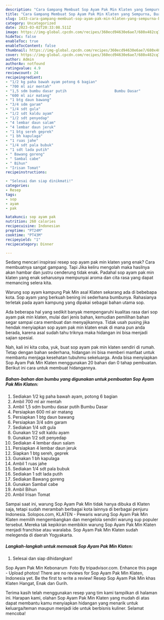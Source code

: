 ```yaml
---
description: "Cara Gampang Membuat Sop Ayam Pak Min Klaten yang Sempurna, Buat Buka Puasa Bisa Manjain Lidah"
title: "Cara Gampang Membuat Sop Ayam Pak Min Klaten yang Sempurna, Buat Buka Puasa Bisa Manjain Lidah"
slug: 1433-cara-gampang-membuat-sop-ayam-pak-min-klaten-yang-sempurna-buat-buka-puasa-bisa-manjain-lidah
category: Uncategorized
date: 2023-03-02T20:33:08.511Z
image: https://img-global.cpcdn.com/recipes/360ecd94630e6ae7/680x482cq70/sop-ayam-pak-min-klaten-foto-resep-utama.jpg
hideToc: false
enableToc: true
enableTocContent: false
thumbnail: https://img-global.cpcdn.com/recipes/360ecd94630e6ae7/680x482cq70/sop-ayam-pak-min-klaten-foto-resep-utama.jpg
cover: https://img-global.cpcdn.com/recipes/360ecd94630e6ae7/680x482cq70/sop-ayam-pak-min-klaten-foto-resep-utama.jpg
author: Admin
authorAv: notfound
ratingvalue: 4.9
reviewcount: 24
recipeingredient:
- "1/2 kg paha bawah ayam potong 6 bagian"
- "700 ml air mentah"
- "1,5 sdm bumbu dasar putih                      Bumbu Dasar"
- "600 ml air matang"
- "1 btg daun bawang"
- "3/4 sdm garam"
- "1/4 sdt gula"
- "1/2 sdt kaldu ayam"
- "1/2 sdt penyedap"
- "4 lembar daun salam"
- "4 lembar daun jeruk"
- "1 btg sereh geprek"
- "1 bh kapulaga"
- "1 ruas jahe"
- "1/4 sdt pala bubuk"
- "1 sdt lada putih"
- " Bawang goreng"
- " Sambal cabe"
- " Bihun"
- "Irisan Tomat"
recipeinstructions:

- "Selesai dan siap dinikmati!"
categories:
- Resep
tags:
- sop
- ayam
- pak

katakunci: sop ayam pak 
nutrition: 260 calories
recipecuisine: Indonesian
preptime: "PT24M"
cooktime: "PT43M"
recipeyield: "1"
recipecategory: Dinner

---
```



Sedang mencari inspirasi resep sop ayam pak min klaten yang enak? Cara membuatnya sangat gampang. Tapi Jika keliru mengolah maka hasilnya akan hambar dan justru cenderung tidak enak. Padahal sop ayam pak min klaten yang enak seharusnya mempunyai aroma dan cita rasa yang dapat memancing selera kita.


Warung sop ayam kampung Pak Min asal Klaten sekarang ada di bebebapa kota. Sop ayam yang berkuah bening ini sederhana bumbunya. Rahasianya terletak pada ayam kampung yang dipakai sebagai bahan utama sop.

Ada beberapa hal yang sedikit banyak mempengaruhi kualitas rasa dari sop ayam pak min klaten, mulai dari jenis bahan, kemudian pemilihan bahan segar sampai cara membuat dan menyajikannya. Tidak usah pusing jika hendak menyiapkan sop ayam pak min klaten enak di mana pun anda berada, karena asal sudah tahu triknya maka hidangan ini bisa menjadi sajian spesial.


Nah, kali ini kita coba, yuk, buat sop ayam pak min klaten sendiri di rumah. Tetap dengan bahan sederhana, hidangan ini bisa memberi manfaat untuk membantu menjaga kesehatan tubuhmu sekeluarga. Anda bisa menyiapkan Sop Ayam Pak Min Klaten menggunakan 20 bahan dan 0 tahap pembuatan. Berikut ini cara untuk membuat hidangannya.

<!--inarticleads1-->

##### Bahan-bahan dan bumbu yang digunakan untuk pembuatan Sop Ayam Pak Min Klaten:

1. Sediakan 1/2 kg paha bawah ayam, potong 6 bagian
1. Ambil 700 ml air mentah
1. Ambil 1,5 sdm bumbu dasar putih                      Bumbu Dasar
1. Persiapkan 600 ml air matang
1. Persiapkan 1 btg daun bawang
1. Persiapkan 3/4 sdm garam
1. Sediakan 1/4 sdt gula
1. Gunakan 1/2 sdt kaldu ayam
1. Gunakan 1/2 sdt penyedap
1. Sediakan 4 lembar daun salam
1. Persiapkan 4 lembar daun jeruk
1. Siapkan 1 btg sereh, geprek
1. Gunakan 1 bh kapulaga
1. Ambil 1 ruas jahe
1. Sediakan 1/4 sdt pala bubuk
1. Sediakan 1 sdt lada putih
1. Sediakan  Bawang goreng
1. Gunakan  Sambal cabe
1. Ambil  Bihun
1. Ambil Irisan Tomat


Sampai saat ini, warung Sop Ayam Pak Min tidak hanya dibuka di Klaten saja, tetapi sudah merambah berbagai kota lainnya di berbagai penjuru Indonesia. Solopos.com, KLATEN - Pewaris warung Sop Ayam Pak Min Klaten memilih mengembangkan dan mengelola sendiri warung sup populer tersebut. Mereka tak kepikiran membikin warung Sop Ayam Pak Min Klaten menjadi franchise atau waralaba. Sop Ayam Pak Min Klaten sudah melegenda di daerah Yogyakarta. 

<!--inarticleads2-->

##### Langkah-langkah untuk memasak Sop Ayam Pak Min Klaten:


1. Selesai dan siap dihidangkan!

Sop Ayam Pak Min Kebonarum ️ Foto By tripadvisor.com. Enhance this page - Upload photos! There are no reviews for Sop Ayam Pak Min Klaten, Indonesia yet. Be the first to write a review! Resep Sop Ayam Pak Min khas Klaten Hangat, Enak dan Gurih. 

Terima kasih telah menggunakan resep yang tim kami tampilkan di halaman ini. Harapan kami, olahan Sop Ayam Pak Min Klaten yang mudah di atas dapat membantu kamu menyiapkan hidangan yang menarik untuk keluarga/teman maupun menjadi ide untuk berbisnis kuliner. Selamat mencoba!
